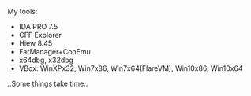 My tools:
- IDA PRO 7.5
- CFF Explorer
- Hiew 8.45
- FarManager+ConEmu
- x64dbg, x32dbg
- VBox: WinXPx32, Win7x86, Win7x64(FlareVM), Win10x86, Win10x64

..Some things take time..


